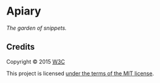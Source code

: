 
# Apiary

*The garden of snippets.*

## Credits

Copyright © 2015 [<abbr title="World Wide Web Consortium">W3C</abbr>](http://www.w3.org/)

This project is licensed [under the terms of the MIT license](LICENSE.md).

